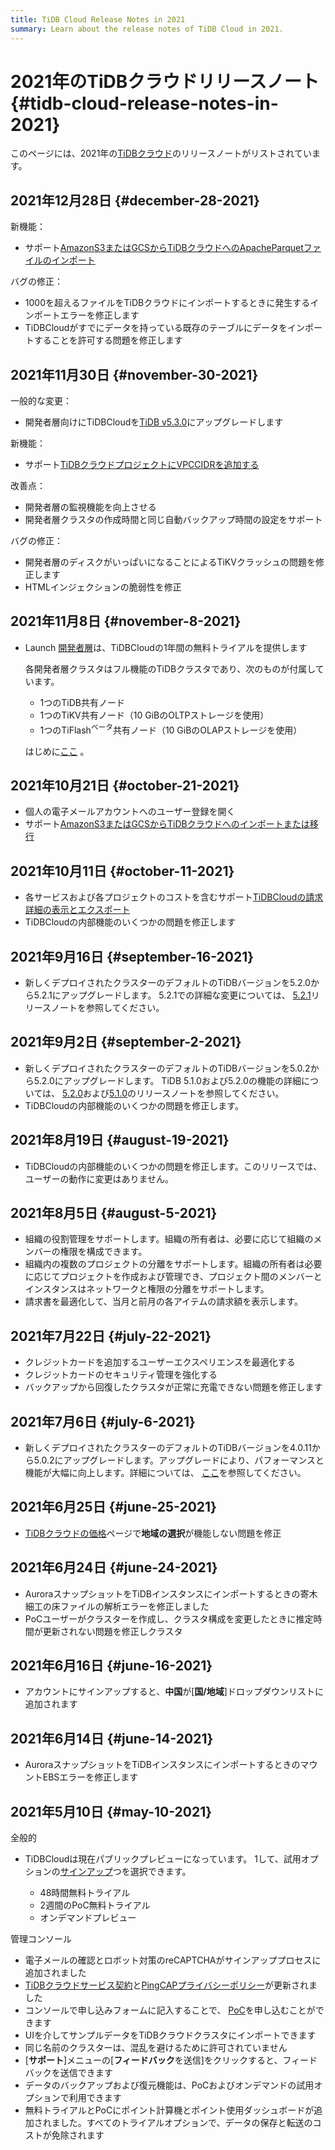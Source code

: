 ```yaml
---
title: TiDB Cloud Release Notes in 2021
summary: Learn about the release notes of TiDB Cloud in 2021.
---
```


# 2021年のTiDBクラウドリリースノート {#tidb-cloud-release-notes-in-2021}

このページには、2021年の[TiDBクラウド](https://en.pingcap.com/tidb-cloud/)のリリースノートがリストされています。

## 2021年12月28日 {#december-28-2021}

新機能：

-   サポート[AmazonS3またはGCSからTiDBクラウドへのApacheParquetファイルのインポート](/tidb-cloud/import-parquet-files.md)

バグの修正：

-   1000を超えるファイルをTiDBクラウドにインポートするときに発生するインポートエラーを修正します
-   TiDBCloudがすでにデータを持っている既存のテーブルにデータをインポートすることを許可する問題を修正します

## 2021年11月30日 {#november-30-2021}

一般的な変更：

-   開発者層向けにTiDBCloudを[TiDB v5.3.0](https://docs.pingcap.com/tidb/stable/release-5.3.0)にアップグレードします

新機能：

-   サポート[TiDBクラウドプロジェクトにVPCCIDRを追加する](/tidb-cloud/set-up-vpc-peering-connections.md)

改善点：

-   開発者層の監視機能を向上させる
-   開発者層クラスタの作成時間と同じ自動バックアップ時間の設定をサポート

バグの修正：

-   開発者層のディスクがいっぱいになることによるTiKVクラッシュの問題を修正します
-   HTMLインジェクションの脆弱性を修正

## 2021年11月8日 {#november-8-2021}

-   Launch [開発者層](/tidb-cloud/select-cluster-tier.md#developer-tier)は、TiDBCloudの1年間の無料トライアルを提供します

    各開発者層クラスタはフル機能のTiDBクラスタであり、次のものが付属しています。

    -   1つのTiDB共有ノード
    -   1つのTiKV共有ノード（10 GiBのOLTPストレージを使用）
    -   1つのTiFlash<sup>ベータ</sup>共有ノード（10 GiBのOLAPストレージを使用）

    はじめに[ここ](/tidb-cloud/tidb-cloud-quickstart.md) 。

## 2021年10月21日 {#october-21-2021}

-   個人の電子メールアカウントへのユーザー登録を開く
-   サポート[AmazonS3またはGCSからTiDBクラウドへのインポートまたは移行](/tidb-cloud/migrate-from-amazon-s3-or-gcs.md)

## 2021年10月11日 {#october-11-2021}

-   各サービスおよび各プロジェクトのコストを含むサポート[TiDBCloudの請求詳細の表示とエクスポート](/tidb-cloud/tidb-cloud-billing.md#billing-details)
-   TiDBCloudの内部機能のいくつかの問題を修正します

## 2021年9月16日 {#september-16-2021}

-   新しくデプロイされたクラスターのデフォルトのTiDBバージョンを5.2.0から5.2.1にアップグレードします。 5.2.1での詳細な変更については、 [5.2.1](https://docs.pingcap.com/tidb/stable/release-5.2.1)リリースノートを参照してください。

## 2021年9月2日 {#september-2-2021}

-   新しくデプロイされたクラスターのデフォルトのTiDBバージョンを5.0.2から5.2.0にアップグレードします。 TiDB 5.1.0および5.2.0の機能の詳細については、 [5.2.0](https://docs.pingcap.com/tidb/stable/release-5.2.0)および[5.1.0](https://docs.pingcap.com/tidb/stable/release-5.1.0)のリリースノートを参照してください。
-   TiDBCloudの内部機能のいくつかの問題を修正します。

## 2021年8月19日 {#august-19-2021}

-   TiDBCloudの内部機能のいくつかの問題を修正します。このリリースでは、ユーザーの動作に変更はありません。

## 2021年8月5日 {#august-5-2021}

-   組織の役割管理をサポートします。組織の所有者は、必要に応じて組織のメンバーの権限を構成できます。
-   組織内の複数のプロジェクトの分離をサポートします。組織の所有者は必要に応じてプロジェクトを作成および管理でき、プロジェクト間のメンバーとインスタンスはネットワークと権限の分離をサポートします。
-   請求書を最適化して、当月と前月の各アイテムの請求額を表示します。

## 2021年7月22日 {#july-22-2021}

-   クレジットカードを追加するユーザーエクスペリエンスを最適化する
-   クレジットカードのセキュリティ管理を強化する
-   バックアップから回復したクラスタが正常に充電できない問題を修正します

## 2021年7月6日 {#july-6-2021}

-   新しくデプロイされたクラスターのデフォルトのTiDBバージョンを4.0.11から5.0.2にアップグレードします。アップグレードにより、パフォーマンスと機能が大幅に向上します。詳細については、 [ここ](https://docs.pingcap.com/tidb/stable/release-5.0.0)を参照してください。

## 2021年6月25日 {#june-25-2021}

-   [TiDBクラウドの価格](https://en.pingcap.com/products/tidbcloud/pricing/)ページで**地域の選択**が機能しない問題を修正

## 2021年6月24日 {#june-24-2021}

-   AuroraスナップショットをTiDBインスタンスにインポートするときの寄木細工の床ファイルの解析エラーを修正しました
-   PoCユーザーがクラスターを作成し、クラスタ構成を変更したときに推定時間が更新されない問題を修正しクラスタ

## 2021年6月16日 {#june-16-2021}

-   アカウントにサインアップすると、**中国**が[<strong>国/地域</strong>]ドロップダウンリストに追加されます

## 2021年6月14日 {#june-14-2021}

-   AuroraスナップショットをTiDBインスタンスにインポートするときのマウントEBSエラーを修正します

## 2021年5月10日 {#may-10-2021}

全般的

-   TiDBCloudは現在パブリックプレビューになっています。 1して、試用オプションの[サインアップ](https://tidbcloud.com/signup)つを選択できます。

    -   48時間無料トライアル
    -   2週間のPoC無料トライアル
    -   オンデマンドプレビュー

管理コンソール

-   電子メールの確認とロボット対策のreCAPTCHAがサインアッププロセスに追加されました
-   [TiDBクラウドサービス契約](https://pingcap.com/legal/tidb-cloud-services-agreement)と[PingCAPプライバシーポリシー](https://pingcap.com/legal/privacy-policy/)が更新されました
-   コンソールで申し込みフォームに記入することで、 [PoC](/tidb-cloud/tidb-cloud-poc.md)を申し込むことができます
-   UIを介してサンプルデータをTiDBクラウドクラスタにインポートできます
-   同じ名前のクラスターは、混乱を避けるために許可されていません
-   [**サポート**]メニューの[<strong>フィードバック</strong>を送信]をクリックすると、フィードバックを送信できます
-   データのバックアップおよび復元機能は、PoCおよびオンデマンドの試用オプションで利用できます
-   無料トライアルとPoCにポイント計算機とポイント使用ダッシュボードが追加されました。すべてのトライアルオプションで、データの保存と転送のコストが免除されます
